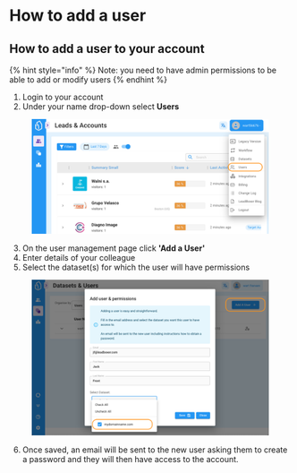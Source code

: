 # How to add a user

## How to add a user to your account

{% hint style="info" %}
Note: you need to have admin permissions to be able to add or modify users
{% endhint %}

1. Login to your account&#x20;
2. Under your name drop-down select **Users**

<figure><img src="../.gitbook/assets/LeadBoxer_App.png" alt=""><figcaption></figcaption></figure>

3. On the user management page click **'Add a User'**
4. Enter details of your colleague&#x20;
5. Select the dataset(s) for which the user will have permissions&#x20;

<figure><img src="../.gitbook/assets/LeadBoxer_App (12).png" alt=""><figcaption></figcaption></figure>

6. Once saved, an email will be sent to the new user asking them to create a password and they will then have access to the account.





